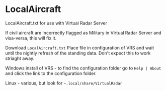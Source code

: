 # LocalAircraft
LocalAircraft.txt for use with Virtual Radar Server

If civil aircraft are incorrectly flagged as Military in Virtual Radar Server and visa-versa, this will fix it.

Download ``LocalAircraft.txt`` Place file in configuration of VRS and wait until the nightly refresh of the standing data. Don't expect this to work striaght away.

Windows install of VRS - to find the configuration folder go to ``Help | About`` and click the link to the configuration folder.

Linux - various, but look for ``~.local/share/VirtualRadar``
